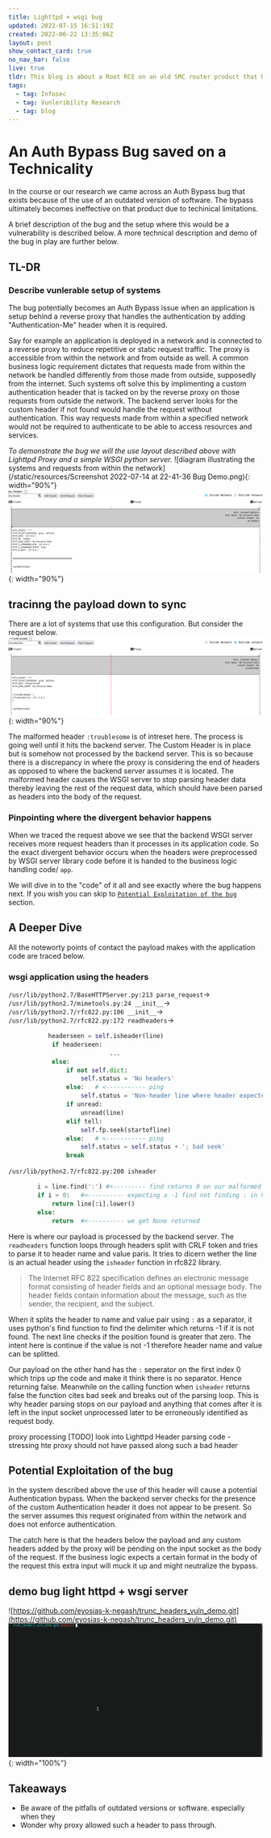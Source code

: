 ```yaml
---
title: Lighttpd + wsgi bug
updated: 2022-07-15 16:51:19Z
created: 2022-06-22 13:35:06Z
layout: post
show_contact_card: true
no_nav_bar: false
live: true
tldr: This blog is about a Root RCE on an old SMC router product that has passed its EOL and is catalogued at CVE-2020-13776.
tags:
  - tag: Infosec
  - tag: Vunleribility Research
  - tag: blog
---
```


# An Auth Bypass Bug saved on a Technicality
In the course or our research we came across an Auth Bypass bug that exists because of the use of an outdated version of software. The bypass ultimately becomes ineffective on that product due to techinical limitations.

A brief description of the bug and the setup where this would be a vulnerability is described below. A more technical description and demo of the bug in play are further below.

## TL-DR
### Describe vunlerable setup of systems
The bug potentially becomes an Auth Bypass issue when an application is setup behind a reverse proxy that handles the authentication by adding "Authentication-Me" header when it is required. 

Say for example an application is deployed in a network and is connected to a reverse proxy to reduce repetitive or static request traffic. The proxy is accessible from within the network and from outside as well. A common business logic requirement dictates that requests made from within the network be handled differently from those made from outside, supposedly from the internet. Such systems oft solve this by implimenting a custom authentication header that is tacked on by the reverse proxy on those requests from outside the network. The backend server looks for the custom header if not found would handle the request without authentication. This way requests made from within a specified network would not be required to authenticate to be able to access resources and services.

*To demonstrate the bug we will the use layout described above with Lighttpd Proxy and a simple WSGI python server.*
![diagram illustrating the systems and requests from within the network](/static/resources/Screenshot 2022-07-14 at 22-41-36 Bug Demo.png){: width="90%"}
![diagram illustrating the systems and requests from outside the network.png](/static/resources/276c254178625c63123f3ec9804e8818.png){: width="90%"}

## tracinng the payload down to sync
There are a lot of systems that use this configuration. But consider the request below.
![request with payload](/static/resources/5c229a660bf4a8e38ed1c83354d3ae62.png){: width="90%"}

The malformed header `:troublesome` is of intreset here. The process is going well until it hits the backend server. The Custom Header is in place but is somehow not processed by the backend server. This is so because there is a discrepancy in where the proxy is considering the end of headers as opposed to where the backend server assumes it is located. The malformed header causes the WSGI server to stop parsing header data thereby leaving the rest of the request data, which should have been parsed as headers into the body of the request. 

### Pinpointing where the divergent behavior happens
When we traced the request above we see that the backend WSGI server receives more request headers than it processes in its application code. So the exact divergent behavior occurs when the headers were preprocessed by WSGI server library code before it is handed to the business logic handling code/ `app`.

We will dive in to the "code" of it all and see exactly where the bug happens next. If you wish you can skip to [`Potential Exploitation of the bug`](#potential-Exploitation-of-the-bug)  section.

## A Deeper Dive
All the noteworty points of contact the payload makes with the application code are traced below.
### wsgi application using the headers
`/usr/lib/python2.7/BaseHTTPServer.py:213 parse_request`->
`/usr/lib/python2.7/mimetools.py:24 __init__`->
`/usr/lib/python2.7/rfc822.py:106 __init__`->
`/usr/lib/python2.7/rfc822.py:172 readheaders`->
```python
           headerseen = self.isheader(line)
            if headerseen: 
							...
            else:
                if not self.dict:
                    self.status = 'No headers'
                else:	# <----------- ping
                    self.status = 'Non-header line where header expected'
                if unread:
                    unread(line)
                elif tell:
                    self.fp.seek(startofline)
                else:	# <----------- ping
                    self.status = self.status + '; bad seek'
                break
```
`/usr/lib/python2.7/rfc822.py:200 isheader`
```python
        i = line.find(':') #<--------- find returns 0 on our malformed header
        if i > 0:	#<---------- expecting a -1 find not finding : in header this breaks parsing 
            return line[:i].lower()
        else:
            return	#<---------- we get None returned
```

Here is where our payload is processed by the backend server. The `readheaders` function loops through headers split with CRLF token and tries to parse it to header name and value paris. It tries to dicern wether the line is an actual header using the `isheader` function in rfc822 library. 
	
>The Internet RFC 822 specification defines an electronic message format consisting of header fields and an optional message body. The header fields contain information about the message, such as the sender, the recipient, and the subject.

When it splits the header to name and value pair using `:` as a separator, it uses python's find function to find the delimiter which returns -1 if it is not found. The  next line checks if the position found is greater that zero. The intent here is continue if the value is not -1 therefore header name and value can be splitted.

Our payload on the other hand has the `:` seperator on the first index 0 which trips up the code and make it think there is no separator. Hence returning false. Meanwhile on the calling function when `isheader` returns false the function cites bad seek and breaks out of the parsing loop. This is why header parsing stops on our payload and anything that comes after it is left in the input socket unprocessed later to be erroneously identified as request body.
	
proxy processing
	[TODO] look into Lighttpd Header parsing code 
		- stressing hte proxy should not have passed along such a bad header

## <a id="potential-Exploitation-of-the-bug">Potential Exploitation of the bug</a>

In the system described above the use of this header will cause a potential Authentication bypass. When the backend server checks for the presence of the custom Authentication header it does not appear to be present. So the server assumes this request originated from within the network and does not enforce authentication. 

The catch here is that the headers below the payload and any custom headers added by the proxy will be pending on the input socket as the body of the request. If the business logic expects a certain format in the body of the request this extra input will muck it up and might neutralize the bypass.
	
## demo bug light httpd + wsgi server
![https://github.com/eyosias-k-negash/trunc_headers_vuln_demo.git](https://github.com/eyosias-k-negash/trunc_headers_vuln_demo.git)
![demo](https://github.com/eyosias-k-negash/trunc_headers_vuln_demo/raw/master/demo%202022-07-15%2003-14.gif){: width="100%"}
	
	
## Takeaways
- Be aware of the pitfalls of outdated versions or software. especially when they 
- Wonder why proxy allowed such a header to pass through.
	